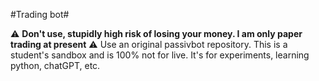 
#Trading bot#

:warning: **Don't use, stupidly high risk of losing your money. I am only paper trading at present** :warning: Use an original passivbot repository. This is a student's sandbox and is 100% not for live. It's for experiments, learning python, chatGPT, etc.

